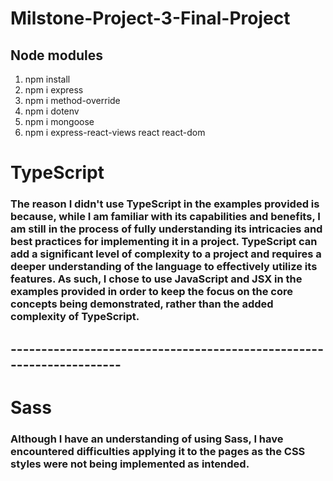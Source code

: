# Milstone-Project-3-Final-Project

## Node modules
1. npm install
2. npm i express
3. npm i method-override
4. npm i dotenv
5. npm i mongoose
6. npm i express-react-views react react-dom




# TypeScript
### The reason I didn't use TypeScript in the examples provided is because, while I am familiar with its capabilities and benefits, I am still in the process of fully understanding its intricacies and best practices for implementing it in a project. TypeScript can add a significant level of complexity to a project and requires a deeper understanding of the language to effectively utilize its features. As such, I chose to use JavaScript and JSX in the examples provided in order to keep the focus on the core concepts being demonstrated, rather than the added complexity of TypeScript.
## ---------------------------------------------------------------------
# Sass
### Although I have an understanding of using Sass, I have encountered difficulties applying it to the pages as the CSS styles were not being implemented as intended.
